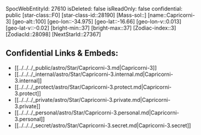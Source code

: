 ﻿---
location: [-16.66,34.975,100]
type: Star
tags:
- astro/Star

---
SpocWebEntityId: 27610
isDeleted: false
isReadOnly: false
confidential: public
[star-class::F0]
[star-class-id::28190]
[Mass-sol::]
[name::Capricorni-3]
[geo-alt::100]
[geo-lon::-34.975]
[geo-lat::-16.66]
[geo-lon-v::0.013]
[geo-lat-v::-0.02]
[bright-min::37]
[bright-max::37]
[Zodiac-index::3]
[ZodiacId::28098]
[NextStarId::27367]



## Confidential Links & Embeds: 
- [[../../../_public/astro/Star/Capricorni-3.md|Capricorni-3]] 
- [[../../../_internal/astro/Star/Capricorni-3.internal.md|Capricorni-3.internal]] 
- [[../../../_protect/astro/Star/Capricorni-3.protect.md|Capricorni-3.protect]] 
- [[../../../_private/astro/Star/Capricorni-3.private.md|Capricorni-3.private]] 
- [[../../../_personal/astro/Star/Capricorni-3.personal.md|Capricorni-3.personal]] 
- [[../../../_secret/astro/Star/Capricorni-3.secret.md|Capricorni-3.secret]]

